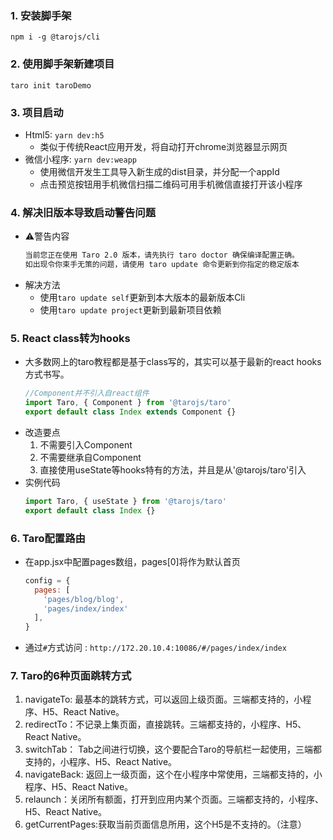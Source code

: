 
### 1. 安装脚手架
`npm i -g @tarojs/cli`
### 2. 使用脚手架新建项目
`taro init taroDemo`
### 3. 项目启动
* Html5: `yarn dev:h5`
  - 类似于传统React应用开发，将自动打开chrome浏览器显示网页
* 微信小程序: `yarn dev:weapp`
  - 使用微信开发生工具导入新生成的dist目录，并分配一个appId
  - 点击预览按钮用手机微信扫描二维码可用手机微信直接打开该小程序
### 4. 解决旧版本导致启动警告问题
* ⚠️警告内容
  ```bash
  当前您正在使用 Taro 2.0 版本，请先执行 taro doctor 确保编译配置正确。
  如出现令你束手无策的问题，请使用 taro update 命令更新到你指定的稳定版本
  ```
* 解决方法
  - 使用`taro update self`更新到本大版本的最新版本Cli
  - 使用`taro update project`更新到最新项目依赖
### 5. React class转为hooks
* 大多数网上的taro教程都是基于class写的，其实可以基于最新的react hooks方式书写。
  ```typescript
  //Component并不引入自react组件
  import Taro, { Component } from '@tarojs/taro'
  export default class Index extends Component {}
  ```
* 改造要点
  1. 不需要引入Component
  2. 不需要继承自Component
  3. 直接使用useState等hooks特有的方法，并且是从'@tarojs/taro'引入
* 实例代码
  ```typescript
  import Taro, { useState } from '@tarojs/taro'
  export default class Index {}
  ```
### 6. Taro配置路由
* 在app.jsx中配置pages数组，pages[0]将作为默认首页
  ```javascript
  config = {
    pages: [
      'pages/blog/blog',
      'pages/index/index'
    ],
  }
  ```
* 通过`#`方式访问 : `http://172.20.10.4:10086/#/pages/index/index`
### 7. Taro的6种页面跳转方式
1. navigateTo: 最基本的跳转方式，可以返回上级页面。三端都支持的，小程序、H5、React Native。
2. redirectTo：不记录上集页面，直接跳转。三端都支持的，小程序、H5、React Native。
3. switchTab： Tab之间进行切换，这个要配合Taro的导航栏一起使用，三端都支持的，小程序、H5、React Native。
4. navigateBack: 返回上一级页面，这个在小程序中常使用，三端都支持的，小程序、H5、React Native。
5. relaunch：关闭所有额面，打开到应用内某个页面。三端都支持的，小程序、H5、React Native。
6. getCurrentPages:获取当前页面信息所用，这个H5是不支持的。（注意）
